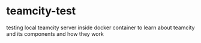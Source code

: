 # teamcity-test
testing local teamcity server inside docker container to learn about teamcity and its components and how they work

